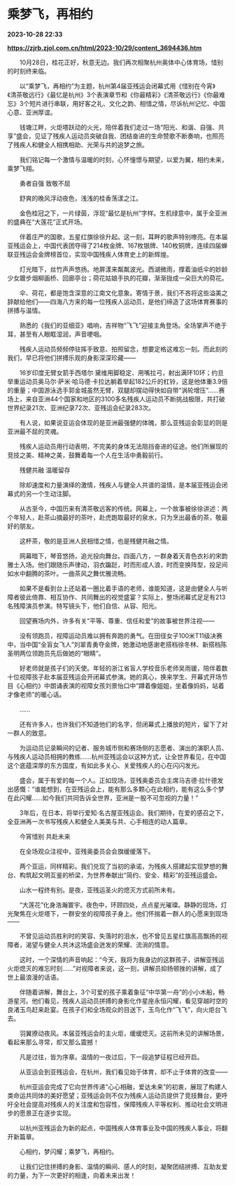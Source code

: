# 乘梦飞，再相约

**2023-10-28 22:33**

**https://zjrb.zjol.com.cn/html/2023-10/29/content_3694436.htm**

　　10月28日，桂花正好，秋意无边。我们再次相聚杭州奥体中心体育场，惜别的时刻终来临。

　　以“乘梦飞，再相约”为主题，杭州第4届亚残运会闭幕式用《惜别在今宵》《清茶敬远行》《最忆是杭州》3个表演章节和《你最精彩》《清茶敬远行》《你最难忘》3个短片进行串联，用好客之礼、文化之韵、相惜之情，尽诉杭州记忆、中国心意、亚洲厚谊。

　　钱塘江畔，火炬塔跃动的火光，陪伴着我们走过一场“阳光、和谐、自强、共享”盛会，见证了残疾人运动员突破自我、团结奋进的生命赞歌不断奏响，也照亮了残疾人和健全人相携相助、光荣与共的追梦之旅。

　　我们铭记每一个激情与温暖的时刻，心怀憧憬与期望，以爱为翼，相约未来，乘梦飞翔。

　　勇者自强 致敬不屈

　　舒爽的晚风浮动夜色，浅浅的桂香荡漾之江。

　　金色桂冠之下，一片绿茵，浮现“最忆是杭州”字样。生机绿意中，属于全亚洲的盛典在“大莲花”正式开场。

　　伴着庄严的国歌，五星红旗徐徐升起。这一刻，耳畔的歌声特别嘹亮。在本届亚残运会上，中国代表团夺得了214枚金牌、167枚银牌、140枚铜牌，连续四届蝉联亚残运会金牌榜首位，实现中国残疾人体育史上的新辉煌。

　　灯光暗下，丝竹声声悠扬。地屏漾来粼粼波光。西湖微雨，撑着油纸伞的妙龄少女踱步烟柳画桥、回廊亭台；荷花姑娘手执的花瓣，渐渐拢成一朵巨大的荷花。

　　伞、荷花，都是饱含深意的江南文化意象。寄情于景，我们不吝将这些溢美之辞献给他们——四海八方来的每一位残疾人运动员，是他们缔造了这场体育赛事的拼搏与温情。

　　熟悉的《我们的亚细亚》唱响，吉祥物“飞飞”迎接主角登场。全场掌声不绝于耳，甚至有人眼眶湿润，声音哽咽。

　　残疾人运动员频频停驻挥手致意、拍照留念，想要定格这难忘一刻。而此刻的我们，早已将他们拼搏乐观的身影深深珍藏——

　　16岁印度无臂女箭手西塔尔·黛维用脚稳定、用嘴拉弓，射出满环10环；约旦举重运动员奥马尔·萨米·哈马德·卡拉达躺着举起182公斤的杠铃，这是他体重3.9倍的重量；中国游泳选手郭金城虽然无臂，双腿却摆动得快如自带“涡轮增压”……赛场上，来自亚洲44个国家和地区的3100多名残疾人运动员不断挑战极限，共打破世界纪录21次、亚洲纪录72次、亚残运会纪录283次。

　　有人说，如果说亚运会体现的是亚洲最强健的体魄，那么亚残运会彰显的则是亚洲最不屈的灵魂。

　　残疾人运动员用行动表明，不完美的身体无法阻挡奋进的征途。他们所展现的竞技之美、精神之美，鼓舞着每一个人在生活中勇毅前行。

　　残健共融 温暖留存

　　除却速度和力量演绎的激情，残疾人与健全人共谱的温情，是本届亚残运会闭幕式的另一个生动注脚。

　　从古至今，中国历来有清茶敬远客的传统。网幕上，一个故事被徐徐讲述：两个年轻人，赴茶山摘最好的茶叶，赴虎跑取最好的泉水，只为烹出最香的茶，敬最好的朋友。

　　这杯茶，敬的是亚洲人民相惜之情，也是残健共融之情。

　　网幕暗下，琴音悠扬，追光投向舞台。四面八方，一群身着天青色衣衫的宋韵雅士入场。他们跟随乐声律动，羽衣蹁跹，时而形成人浪，时而变换阵型，投足间如水中翻腾的茶叶。一曲茶风之舞优雅流畅。

　　如果不是看到台上还站着一圈比着手语的老师，谁能知道，这是由健全人与听障者彼此倚靠、相互协作、共同舞出的视觉盛宴？实际上，整场闭幕式足足有213名残障演员参演。特写镜头下，他们自信、从容、阳光。

　　回望赛场内外，许多有关“平等、尊重、信任和爱”的故事被世界注视——

　　没有领跑员，视障运动员难以拥有奔跑的勇气。在田径女子100米T11级决赛中，当中国“全盲女飞人”刘翠青勇夺金牌，她激动地感谢老搭档徐冬林、新搭档陈圣明两位领跑员先后做她的“眼睛”。

　　好老师就是孩子们的天使。年轻的浙江省盲人学校音乐老师吴雨锾，陪伴着数十位视障孩子赴本届亚残运会开闭幕式参演。她的真心，换来学生、开幕式开场节目《心相约》中朗诵表演的视障女孩刘景怡口中“蹲着像姐姐，坐着像妈妈，站着才像老师”的暖心话。

　　……

　　还有许多人，也许我们不知道他们的名字，但闭幕式上播放的短片，留下了对一群人的致意。

　　为运动员记录瞬间的记者、服务城市侧和赛场侧的志愿者、演出的演职人员、与残疾人运动员相拥的教练……杭州亚残运会以这种方式，让全世界看见，在中国这个底蕴深厚的东方国度，有如此多关心、关爱残疾人的心在闪闪发光。

　　盛会，属于有爱的每一个人。正如现场，亚残奥委员会主席马吉德·拉什德发出感慨：“谁能想到，在亚残运会上，能有那么多颗心在此相约，能有这么多个梦在此闪耀……如今我们共同告诉全世界，亚洲是一股不可忽视的力量！”

　　3年后，在日本，将举行爱知·名古屋亚残运会。我们期待，在爱的感召之下，全亚洲再一次书写残疾人和健全人美美与共、心手相连的动人篇章。

　　今宵惜别 共赴未来

　　在全场观众注视中，亚残奥委员会会旗缓缓落下。

　　两个亚运，同样精彩。我们兑现了当初的承诺，为残疾人搭建起实现梦想的舞台、构筑起文明互鉴的桥梁，为世界奉献出“简约、安全、精彩”的亚残运盛会。

　　山水一程终有别。是夜，亚残运圣火的熄灭方式前所未有。

　　“大莲花”化身浩瀚寰宇。夜色中，环顾四处，点点星光璀璨。静静的现场，灯光聚焦在火炬塔下，一群安坐的视障孩子身上。他们怀揣着一群人的心愿来到现场——

　　不曾见运动员胜利时的笑容、失落时的泪水，也不曾见五星红旗高高飘扬的视障者，渴望与健全人共沐这场盛会迸发的荣耀、流淌的情意。

　　这时，一个深情的声音响起：“今天，我将为我身边的这群孩子，讲解亚残运火炬熄灭的难忘时刻……”对视障者来说，这一刻，讲解员抑扬顿挫的讲解，成了世上最浪漫的话语。

　　伴随着讲解，舞台上，3个可爱的孩子乘着象征“中华第一舟”的小小木船，畅游星河。他们看见，残疾人运动员拼搏的身影化作星座永恒闪耀，看见穿越时空的良渚玉鸟赶来赴宴。在孩子们和全场观众的目送下，玉鸟化作“飞飞”，向火炬台飞去。

　　羽翼撩动夜风。本届亚残运会的主火炬，缓缓熄灭。这前所未见的讲解场景，看起来那么寻常，却又那么震撼！

　　凡是过往，皆为序章。温情的一夜过后，下一段追梦征程已经开启。

　　从亚运会到亚残运会，在杭州，我们看见始于体育，却不止于体育的改变——

　　杭州亚运会完成了它向世界传递“心心相融，爱达未来”的初衷，展现了构建人类命运共同体的美好愿望；亚残运会则不仅为残疾人运动员提供了竞技舞台，更呼吁全社会提高对残疾人的关注度和包容性，保障残疾人平等权利、推动社会文明进步的愿景正在逐步实现。

　　以杭州亚残运会为新的起点，中国残疾人体育事业及中国的残疾人事业，将翻开新篇章。

　　心相约，梦闪耀；乘梦飞，再相约。

　　让我们记住拼搏的身影、温情的瞬间、感人的时刻，凝聚团结拼搏、互助友爱的力量，为下一次更好的相逢，向着未来出发！